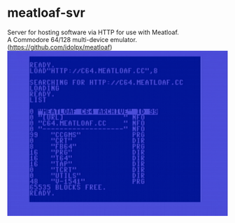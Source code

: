 # meatloaf-svr
Server for hosting software via HTTP for use with Meatloaf. <br/>
A Commodore 64/128 multi-device emulator.<br/>
(https://github.com/idolpx/meatloaf)
![LOAD_HTTP](doc/meatloaf64-svr.png)

